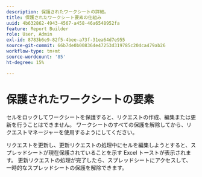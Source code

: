 ```yaml
---
description: 保護されたワークシートの詳細。
title: 保護されたワークシート要素の仕組み
uuid: 4b632862-4943-4567-a458-46a6548952fa
feature: Report Builder
role: User, Admin
exl-id: 8783b6e9-82f5-4bee-a73f-31ea64d7e955
source-git-commit: 66b7de0b008364e47253d319785c204ca479ab26
workflow-type: tm+mt
source-wordcount: '85'
ht-degree: 15%

---
```


# 保護されたワークシートの要素

セルをロックしてワークシートを保護すると、リクエストの作成、編集または更新を行うことはできません。 ワークシートのすべての保護を解除してから、リクエストマネージャーを使用するようにしてください。

リクエストを更新し、更新リクエストの処理中にセルを編集しようとすると、スプレッドシートが現在保護されていることを示す Excel トーストが表示されます。 更新リクエストの処理が完了したら、スプレッドシートにアクセスして、一時的なスプレッドシートの保護を解除できます。

